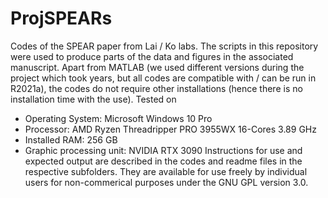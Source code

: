 # ProjSPEARs
Codes of the SPEAR paper from Lai / Ko labs.
The scripts in this repository were used to produce parts of the data and figures in the associated manuscript. 
Apart from MATLAB (we used different versions during the project which took years, but all codes are compatible with / can be run in R2021a), the codes do not require other installations (hence there is no installation time with the use).
Tested on
- Operating System: Microsoft Windows 10 Pro
- Processor: AMD Ryzen Threadripper PRO 3955WX 16-Cores 3.89 GHz
- Installed RAM: 256 GB 
- Graphic processing unit: NVIDIA RTX 3090
Instructions for use and expected output are described in the codes and readme files in the respective subfolders.
They are available for use freely by individual users for non-commerical purposes under the GNU GPL version 3.0.
